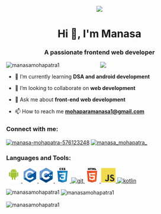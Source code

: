 <p align="center" >
<img height=150px src="https://i.pinimg.com/originals/c9/94/80/c99480d69c76ee45f3cebf1817288c22.gif" />
 
</p>
<h1 align="center">Hi 👋, I'm Manasa</h1>
<h3 align="center">A passionate frontend web developer</h3>
<img align="right" width="250" src="https://img.freepik.com/free-vector/cute-astronaut-working-laptop-cartoon-vector-icon-illustration-science-technology-icon-isolated_138676-4634.jpg?w=2000">

<p align="left"> <img src="https://komarev.com/ghpvc/?username=manasamohapatra1&label=Profile%20views&color=0e75b6&style=flat" alt="manasamohapatra1" /> </p>

- 🌱 I’m currently learning **DSA and android development**

- 👯 I’m looking to collaborate on **web development**

- 💬 Ask me about **front-end web development**

- 📫 How to reach me **mohaparamanasa1@gmail.com**

<h3 align="left">Connect with me:</h3>
<p align="left">
<a href="https://linkedin.com/in/manasa-mohapatra-576123248" target="blank"><img align="center" src="https://raw.githubusercontent.com/rahuldkjain/github-profile-readme-generator/master/src/images/icons/Social/linked-in-alt.svg" alt="manasa-mohapatra-576123248" height="30" width="40" /></a>
<a href="https://instagram.com/manasa_mohapatra_" target="blank"><img align="center" src="https://raw.githubusercontent.com/rahuldkjain/github-profile-readme-generator/master/src/images/icons/Social/instagram.svg" alt="manasa_mohapatra_" height="30" width="40" /></a>
</p>

<h3 align="left">Languages and Tools:</h3>
<p align="left"> <a href="https://developer.android.com" target="_blank" rel="noreferrer"> <img src="https://raw.githubusercontent.com/devicons/devicon/master/icons/android/android-original-wordmark.svg" alt="android" width="40" height="40"/> </a> <a href="https://www.cprogramming.com/" target="_blank" rel="noreferrer"> <img src="https://raw.githubusercontent.com/devicons/devicon/master/icons/c/c-original.svg" alt="c" width="40" height="40"/> </a> <a href="https://www.w3schools.com/cpp/" target="_blank" rel="noreferrer"> <img src="https://raw.githubusercontent.com/devicons/devicon/master/icons/cplusplus/cplusplus-original.svg" alt="cplusplus" width="40" height="40"/> </a> <a href="https://www.w3schools.com/css/" target="_blank" rel="noreferrer"> <img src="https://raw.githubusercontent.com/devicons/devicon/master/icons/css3/css3-original-wordmark.svg" alt="css3" width="40" height="40"/> </a> <a href="https://git-scm.com/" target="_blank" rel="noreferrer"> <img src="https://www.vectorlogo.zone/logos/git-scm/git-scm-icon.svg" alt="git" width="40" height="40"/> </a> <a href="https://www.w3.org/html/" target="_blank" rel="noreferrer"> <img src="https://raw.githubusercontent.com/devicons/devicon/master/icons/html5/html5-original-wordmark.svg" alt="html5" width="40" height="40"/> </a> <a href="https://developer.mozilla.org/en-US/docs/Web/JavaScript" target="_blank" rel="noreferrer"> <img src="https://raw.githubusercontent.com/devicons/devicon/master/icons/javascript/javascript-original.svg" alt="javascript" width="40" height="40"/> </a> <a href="https://kotlinlang.org" target="_blank" rel="noreferrer"> <img src="https://www.vectorlogo.zone/logos/kotlinlang/kotlinlang-icon.svg" alt="kotlin" width="40" height="40"/> </a> </p>

<p><img align="left" src="https://github-readme-stats.vercel.app/api/top-langs?username=manasamohapatra1&show_icons=true&locale=en&layout=compact" alt="manasamohapatra1" /></p>

<p>&nbsp;<img align="center" src="https://github-readme-stats.vercel.app/api?username=manasamohapatra1&show_icons=true&locale=en" alt="manasamohapatra1" /></p>

<p><img align="center" src="https://github-readme-streak-stats.herokuapp.com/?user=manasamohapatra1&" alt="manasamohapatra1" /></p>

<!---
Manasamohapatra1/Manasamohapatra1 is a ✨ special ✨ repository because its `README.md` (this file) appears on your GitHub profile.
You can click the Preview link to take a look at your changes.
--->
